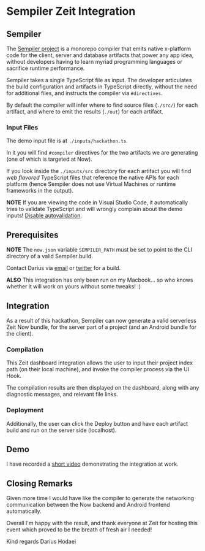 # Sempiler Zeit Integration

## Sempiler

The [Sempiler project](https://sempiler.com) is a monorepo compiler that emits native x-platform code for the client, server and database artifacts that power any app idea, without developers having to learn myriad programming languages or sacrifice runtime performance.

Sempiler takes a single TypeScript file as input. The developer articulates the build configuration and artifacts in TypeScript directly, without the need for additional files, and instructs the compiler via `#directives`.

By default the compiler will infer where to find source files (`./src/`) for each artifact, and where to emit the results (`./out`) for each artifact.

### Input Files

The demo input file is at `./inputs/hackathon.ts`.

In it you will find `#compiler` directives for the two artifacts we are generating (one of which is targeted at Now).

If you look inside the `./inputs/src` directory for each artifact you will find *web flavored* TypeScript files that reference the native APIs for each platform (hence Sempiler does not use Virtual Machines or runtime frameworks in the output).

**NOTE** If you are viewing the code in Visual Studio Code, it automatically tries to validate TypeScript and will wrongly complain about the demo inputs! [Disable autovalidation](https://stackoverflow.com/a/42633555/).

## Prerequisites

**NOTE** The `now.json` variable `SEMPILER_PATH` must be set to point to the CLI directory of a valid Sempiler build. 

Contact Darius via [email](mailto:darius@quantumcommune.com) or [twitter](https://twitter.com/ComethTheNerd) for a build.

**ALSO** This integration has only been run on my Macbook... so who knows whether it will work on yours without some tweaks! :)

## Integration

As a result of this hackathon, Sempiler can now generate a valid serverless Zeit Now bundle, for the server part of a project (and an Android bundle for the client). 

### Compilation

This Zeit dashboard integration allows the user to input their project index path (on their local machine), and invoke the compiler process via the UI Hook.

The compilation results are then displayed on the dashboard, along with any diagnostic messages, and relevant file links.

### Deployment

Additionally, the user can click the Deploy button and have each artifact build and run on the server side (localhost).

## Demo

I have recorded a [short video](https://youtu.be/dzjQUAYNL60) demonstrating the integration at work.

## Closing Remarks

Given more time I would have like the compiler to generate the networking communication between the Now backend and Android frontend automatically.

Overall I'm happy with the result, and thank everyone at Zeit for hosting this event which proved to be the breath of fresh air I needed!

Kind regards
Darius Hodaei